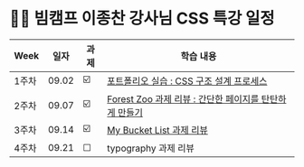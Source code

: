 
#  🧚🏻 빔캠프 이종찬 강사님 CSS 특강 일정 

| Week | 일자 | 과제 | 학습 내용 | 
| ------ | -- | -- | ----------- | 
| 1주차 | 09.02 | ☑️ | [포트폴리오 실습 : CSS 구조 설계 프로세스](https://github.com/chaeryun0/FrontendSchool_3/blob/main/CSS%20%ED%8A%B9%EA%B0%95/1%EC%A3%BC%EC%B0%A8-profile/README.md) |
| 2주차 | 09.07 | ☑️ | [Forest Zoo 과제 리뷰 : 간단한 페이지를 탄탄하게 만들기](https://github.com/chaeryun0/FrontendSchool_3/tree/main/CSS%20%ED%8A%B9%EA%B0%95/2%EC%A3%BC%EC%B0%A8-Forest%20Zoo)
| 3주차 | 09.14 | ☑️ | [My Bucket List 과제 리뷰](https://github.com/chaeryun0/FrontendSchool_3/tree/main/CSS%20%ED%8A%B9%EA%B0%95/3%EC%A3%BC%EC%B0%A8-My%20Bucket%20List) |
| 4주차 | 09.21 | ☐ | typography 과제 리뷰 |

